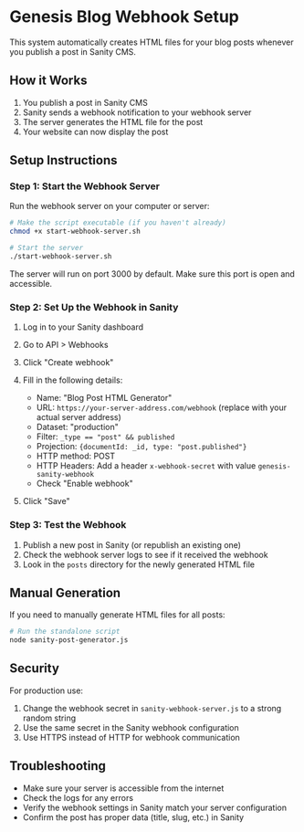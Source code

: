 # Genesis Blog Webhook Setup

This system automatically creates HTML files for your blog posts whenever you publish a post in Sanity CMS.

## How it Works

1. You publish a post in Sanity CMS
2. Sanity sends a webhook notification to your webhook server
3. The server generates the HTML file for the post
4. Your website can now display the post

## Setup Instructions

### Step 1: Start the Webhook Server

Run the webhook server on your computer or server:

```bash
# Make the script executable (if you haven't already)
chmod +x start-webhook-server.sh

# Start the server
./start-webhook-server.sh
```

The server will run on port 3000 by default. Make sure this port is open and accessible.

### Step 2: Set Up the Webhook in Sanity

1. Log in to your Sanity dashboard
2. Go to API > Webhooks
3. Click "Create webhook"
4. Fill in the following details:
   - Name: "Blog Post HTML Generator"
   - URL: `https://your-server-address.com/webhook` (replace with your actual server address)
   - Dataset: "production"
   - Filter: `_type == "post" && published`
   - Projection: `{documentId: _id, type: "post.published"}`
   - HTTP method: POST
   - HTTP Headers: Add a header `x-webhook-secret` with value `genesis-sanity-webhook`
   - Check "Enable webhook"

5. Click "Save"

### Step 3: Test the Webhook

1. Publish a new post in Sanity (or republish an existing one)
2. Check the webhook server logs to see if it received the webhook
3. Look in the `posts` directory for the newly generated HTML file

## Manual Generation

If you need to manually generate HTML files for all posts:

```bash
# Run the standalone script
node sanity-post-generator.js
```

## Security

For production use:

1. Change the webhook secret in `sanity-webhook-server.js` to a strong random string
2. Use the same secret in the Sanity webhook configuration
3. Use HTTPS instead of HTTP for webhook communication

## Troubleshooting

- Make sure your server is accessible from the internet
- Check the logs for any errors
- Verify the webhook settings in Sanity match your server configuration
- Confirm the post has proper data (title, slug, etc.) in Sanity 